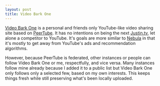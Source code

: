 ```yaml
---
layout: post
title: Video Bark One
---
```


[Video Bark One](https://video.tonybark.com) is a personal and friends only YouTube-like video sharing site based on [PeerTube](https://joinpeertube.org/). It has no intentions on being the next [Justin.tv](https://en.wikipedia.org/wiki/Justin.tv), let alone a competitor to YouTube. It's goals are more similar to [Nebula](https://watchnebula.com/) in that it's mostly to get away from YouTube's ads and recommendation algorithms.

However, because PeerTube is federated, other instances or people can follow Video Bark One or me, respectfully, and vice versa. Many instances follow mine already because I added it to a public list but Video Bark One only follows only a selected few, based on my own interests. This keeps things fresh while still preserving what's been locally uploaded.

<!-- Recently (and I do mean *recently*), PeerTube added support for live streaming. -->